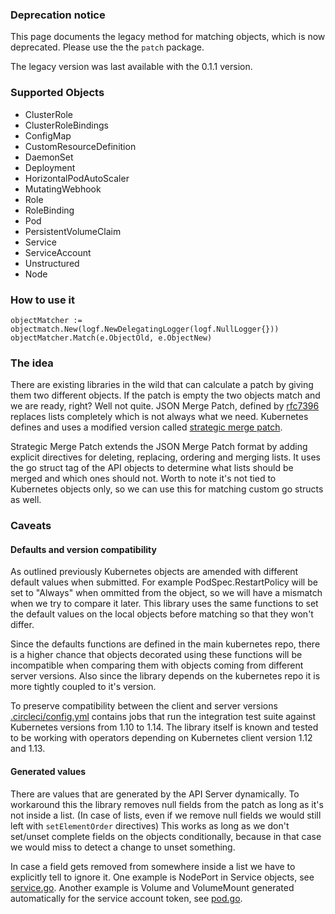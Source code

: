 ### Deprecation notice

This page documents the legacy method for matching objects, which is now deprecated. Please use the the `patch` package.

The legacy version was last available with the 0.1.1 version.

### Supported Objects

- ClusterRole
- ClusterRoleBindings
- ConfigMap
- CustomResourceDefinition
- DaemonSet
- Deployment
- HorizontalPodAutoScaler
- MutatingWebhook
- Role
- RoleBinding
- Pod
- PersistentVolumeClaim
- Service
- ServiceAccount
- Unstructured
- Node

### How to use it

```
objectMatcher := objectmatch.New(logf.NewDelegatingLogger(logf.NullLogger{}))
objectMatcher.Match(e.ObjectOld, e.ObjectNew)
```

### The idea

There are existing libraries in the wild that can calculate a patch by giving them two different objects. If the patch is empty the two objects match and we are ready, right?
Well not quite. JSON Merge Patch, defined by [rfc7396](https://tools.ietf.org/html/rfc7396) replaces lists completely which is not always what we need. Kubernetes defines
and uses a modified version called [strategic merge patch](https://github.com/kubernetes/community/blob/master/contributors/devel/sig-api-machinery/strategic-merge-patch.md).

Strategic Merge Patch extends the JSON Merge Patch format by adding explicit directives for deleting, replacing, ordering and merging lists.
It uses the go struct tag of the API objects to determine what lists should be merged and which ones should not. Worth to note it's not tied to
Kubernetes objects only, so we can use this for matching custom go structs as well.

### Caveats

#### Defaults and version compatibility

As outlined previously Kubernetes objects are amended with different default values when submitted. For example PodSpec.RestartPolicy will be set to "Always" when
ommitted from the object, so we will have a mismatch when we try to compare it later. This library uses the same functions to set the default values on the local
objects before matching so that they won't differ.

Since the defaults functions are defined in the main kubernetes repo, there is a higher chance that objects decorated using these functions will be incompatible
when comparing them with objects coming from different server versions. Also since the library depends on the kubernetes repo it is more tightly coupled to it's
version.

To preserve compatibility between the client and server versions  [.circleci/config.yml](.circleci/config.yml) contains jobs that run the integration test suite against Kubernetes
versions from 1.10 to 1.14. The library itself is known and tested to be working with operators depending on Kubernetes client version 1.12 and 1.13.

#### Generated values

There are values that are generated by the API Server dynamically. To workaround this the library removes null fields from the patch as long as it's not inside a list.
(In case of lists, even if we remove null fields we would still left with `setElementOrder` directives)
This works as long as we don't set/unset complete fields on the objects conditionally, because in that case we would miss to detect a change to unset something.

In case a field gets removed from somewhere inside a list we have to explicitly tell to ignore it. One example is NodePort in Service objects, see [service.go](service.go).
Another example is Volume and VolumeMount generated automatically for the service account token, see [pod.go](pod.go).
